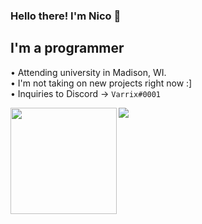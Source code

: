 ### Hello there! I'm Nico 👋

## I'm a programmer
<p>
• Attending university in Madison, WI.<br/>
• I'm not taking on new projects right now :]<br/>
• Inquiries to Discord → <code>Varrix#0001</code></br>
</p>

<div>
  <img height="170" align="left" src="https://github-readme-stats-nico-himself.vercel.app/api?username=nico-himself&show_icons=true&count_private=true&include_all_commits=true&hide_border=true&theme=github_dark" />
   <img src="https://github-readme-stats-nico-himself.vercel.app/api/top-langs/?username=nico-himself&count_private=true&layout=compact&count_private=true&hide_border=true&theme=github_dark" />
  
</div>
